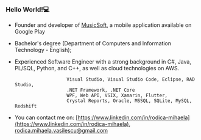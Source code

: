 ### Hello World!💻
- Founder and developer of [MusicSoft](https://play.google.com/store/apps/details?id=com.musicsoft), a mobile application available on Google Play
- Bachelor's degree (Department of Computers and Information Technology - English);
- Experienced Software Engineer with a strong background in C#, Java, PL/SQL, Python, and C++, as well as cloud technologies on AWS.

                         Visual Studio, Visual Studio Code, Eclipse, RAD Studio, 
                         .NET Framework, .NET Core
                         WPF, Web API, VSIX, Xamarin, Flutter,
                         Crystal Reports, Oracle, MSSQL, SQLite, MySQL, Redshift 
- You can contact me on:    [https://www.linkedin.com/in/rodica-mihaela](https://www.linkedin.com/in/rodica-mihaela), rodica.mihaela.vasilescu@gmail.com

<!--
**RodicaMihaelaVasilescu/RodicaMihaelaVasilescu** is a ✨ _special_ ✨ repository because its `README.md` (this file) appears on your GitHub profile.

Here are some ideas to get you started:

- 🔭 I’m currently working on ...
- 🌱 I’m currently learning ...
- 👯 I’m looking to collaborate on ...
- 🤔 I’m looking for help with ...
- 💬 Ask me about ...
- 📫 How to reach me: ...
- 😄 Pronouns: ...
- ⚡ Fun fact: ...
-->
